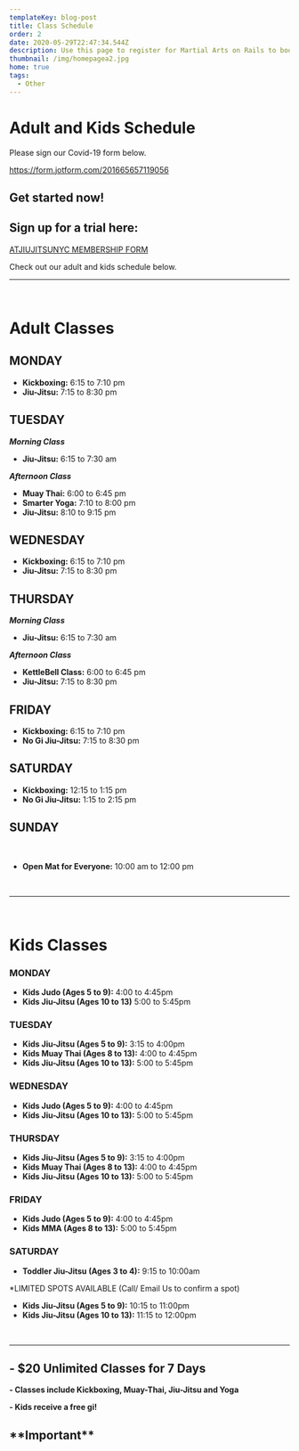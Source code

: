 ```yaml
---
templateKey: blog-post
title: Class Schedule
order: 2
date: 2020-05-29T22:47:34.544Z
description: Use this page to register for Martial Arts on Rails to book classes online
thumbnail: /img/homepagea2.jpg
home: true
tags:
  - Other
---
```

# Adult and Kids Schedule

Please sign our Covid-19 form below.

<https://form.jotform.com/201665657119056>

## Get started now!

## Sign up for a trial here:

<a
            href="javascript:void(
        window.open(
          'https://form.jotform.com/atjiujitsudev/studio-membership',
          'blank',
          'scrollbars=yes,
          toolbar=no,
          width=700,
          height=500'
        )
      )
    "
          >
ATJIUJITSUNYC MEMBERSHIP FORM
</a>

Check out our adult and kids schedule below.

- - -

<br>

# Adult Classes

## MONDAY

* **Kickboxing:** 6:15 to 7:10 pm
* **Jiu-Jitsu:** 7:15 to 8:30 pm

## TUESDAY

**_Morning Class_**

* **Jiu-Jitsu:** 6:15 to 7:30 am

_**Afternoon Class**_

* **Muay Thai:** 6:00 to 6:45 pm
* **Smarter Yoga:** 7:10 to 8:00 pm
* **Jiu-Jitsu:** 8:10 to 9:15 pm

## WEDNESDAY

* **Kickboxing:** 6:15 to 7:10 pm
* **Jiu-Jitsu:** 7:15 to 8:30 pm

## THURSDAY

**_Morning Class_**

* **Jiu-Jitsu:** 6:15 to 7:30 am

_**Afternoon Class**_

* **KettleBell Class:** 6:00 to 6:45 pm
* **Jiu-Jitsu:** 7:15 to 8:30 pm

## FRIDAY

* **Kickboxing:** 6:15 to 7:10 pm
* **No Gi Jiu-Jitsu:** 7:15 to 8:30 pm

## SATURDAY

* **Kickboxing:** 12:15 to 1:15 pm
* **No Gi Jiu-Jitsu:** 1:15 to 2:15 pm

## SUNDAY

<br>

* **Open Mat for Everyone:** 10:00 am to 12:00 pm

<br>

- - -

<br>

# Kids Classes

### MONDAY

* **Kids Judo (Ages 5 to 9):** 4:00 to 4:45pm
* **Kids Jiu-Jitsu (Ages 10 to 13)** 5:00 to 5:45pm

### TUESDAY

* **Kids Jiu-Jitsu (Ages 5 to 9):** 3:15 to 4:00pm
* **Kids Muay Thai (Ages 8 to 13):** 4:00 to 4:45pm
* **Kids Jiu-Jitsu (Ages 10 to 13):** 5:00 to 5:45pm

### WEDNESDAY

* **Kids Judo (Ages 5 to 9):** 4:00 to 4:45pm
* **Kids Jiu-Jitsu (Ages 10 to 13):** 5:00 to 5:45pm

### THURSDAY

* **Kids Jiu-Jitsu (Ages 5 to 9):** 3:15 to 4:00pm
* **Kids Muay Thai (Ages 8 to 13):** 4:00 to 4:45pm
* **Kids Jiu-Jitsu (Ages 10 to 13):** 5:00 to 5:45pm

### FRIDAY

* **Kids Judo (Ages 5 to 9):** 4:00 to 4:45pm
* **Kids MMA (Ages 8 to 13):** 5:00 to 5:45pm

### SATURDAY

* **Toddler Jiu-Jitsu (Ages 3 to 4):** 9:15 to 10:00am

\*LIMITED SPOTS AVAILABLE (Call/ Email Us to confirm a spot)

* **Kids Jiu-Jitsu (Ages 5 to 9):** 10:15 to 11:00pm
* **Kids Jiu-Jitsu (Ages 10 to 13):** 11:15 to 12:00pm

<br>

- - -

## **\-** **$20 Unlimited Classes for 7 Days**

**\- Classes include Kickboxing, Muay-Thai, Jiu-Jitsu and Yoga**

**\- Kids receive a free gi!**

## **\*\*Important\*\***
